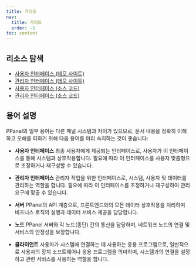 ```yaml
---
title: 가이드
nav:
  title: 가이드
  order: -1
toc: content
---
```


## 리소스 탐색

- [사용자 인터페이스 (데모 사이트)](https://user.ppanel.dev)
- [관리자 인터페이스 (데모 사이트)](https://admin.ppanel.dev)
- [사용자 인터페이스 (소스 코드)](https://github.com/perfect-panel/ppanel-web/tree/main/apps/user)
- [관리자 인터페이스 (소스 코드)](https://github.com/perfect-panel/ppanel-web/tree/main/apps/admin)

## 용어 설명

PPanel의 일부 용어는 다른 패널 시스템과 차이가 있으므로, 문서 내용을 정확히 이해하고 오해를 피하기 위해 다음 용어를 미리 숙지하는 것이 좋습니다:

- **사용자 인터페이스**
  최종 사용자에게 제공되는 인터페이스로, 사용자가 이 인터페이스를 통해 시스템과 상호작용합니다. 필요에 따라 이 인터페이스를 사용자 맞춤형으로 조정하거나 재구성할 수 있습니다.

- **관리자 인터페이스**
  관리자 작업을 위한 인터페이스로, 시스템, 사용자 및 데이터를 관리하는 역할을 합니다. 필요에 따라 이 인터페이스를 조정하거나 재구성하여 관리 요구에 맞출 수 있습니다.

- **서버**
  PPanel의 API 계층으로, 프론트엔드와의 모든 데이터 상호작용을 처리하며 비즈니스 로직의 실행과 데이터 서비스 제공을 담당합니다.

- **노드**
  PPanel 서버와 각 노드(종단) 간의 통신을 담당하며, 네트워크 노드의 연결 및 서비스의 안정성을 보장합니다.

- **클라이언트**
  사용자가 시스템에 연결하는 데 사용하는 응용 프로그램으로, 일반적으로 사용자의 장치 소프트웨어나 응용 프로그램을 의미하며, 시스템과의 연결을 설정하고 관련 서비스를 사용하는 역할을 합니다.

